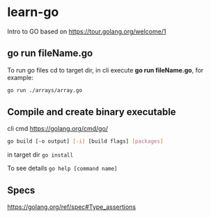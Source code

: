 # learn-go

Intro to GO based on <https://tour.golang.org/welcome/1>

## go run fileName.go

To run go files cd to target dir, in cli execute **go run fileName.go**, for example:

``` bash
go run ./arrays/array.go
```

## Compile and create binary executable

cli cmd <https://golang.org/cmd/go/>

``` bash
go build [-o output] [-i] [build flags] [packages]
```

in target dir `go install`

To see details `go help [command name]`

## Specs

<https://golang.org/ref/spec#Type_assertions>

